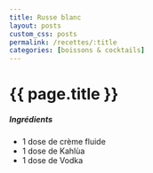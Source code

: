 ```yaml
---
title: Russe blanc
layout: posts
custom_css: posts
permalink: /recettes/:title
categories: [boissons & cocktails]
---
```


# {{ page.title }}

##### Ingrédients

- 1 dose de crème fluide
- 1 dose de Kahlùa
- 1 dose de Vodka